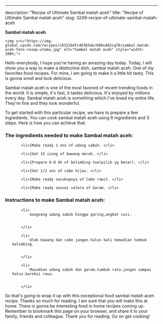 ---
description: "Recipe of Ultimate Sambal matah aceh"
title: "Recipe of Ultimate Sambal matah aceh"
slug: 3249-recipe-of-ultimate-sambal-matah-aceh

<p>
	<strong>Sambal matah aceh</strong>. 
	
</p>
<p>
	
	<img src="https://img-global.cpcdn.com/recipes/c833164fc40303eb/680x482cq70/sambal-matah-aceh-foto-resep-utama.jpg" alt="Sambal matah aceh" style="width: 100%;">
	
	
</p>
<p>
	Hello everybody, I hope you're having an amazing day today. Today, I will show you a way to make a distinctive dish, sambal matah aceh. One of my favorites food recipes. For mine, I am going to make it a little bit tasty. This is gonna smell and look delicious.
</p>
	
<p>
	Sambal matah aceh is one of the most favored of recent trending foods in the world. It is simple, it's fast, it tastes delicious. It's enjoyed by millions every day. Sambal matah aceh is something which I've loved my entire life. They're fine and they look wonderful.
</p>
<p>
	
</p>

<p>
To get started with this particular recipe, we have to prepare a few ingredients. You can cook sambal matah aceh using 6 ingredients and 3 steps. Here is how you can achieve that.
</p>

<h3>The ingredients needed to make Sambal matah aceh:</h3>

<ol>
	
		<li>{Make ready 1 ons of udang sabuh. </li>
	
		<li>{Get 15 siung of bawang merah. </li>
	
		<li>{Prepare 6-8 bh of belimbing tua(pilih yg besar). </li>
	
		<li>{Get 1/2 ons of cabe hijau. </li>
	
		<li>{Make ready secukupnya of Cabe rawit. </li>
	
		<li>{Make ready sesuai selera of Garam. </li>
	
</ol>
<p>
	
</p>

<h3>Instructions to make Sambal matah aceh:</h3>

<ol>
	
		<li>
			Gongseng udang sabuh hingga garing,angkat cuci.
			
			
		</li>
	
		<li>
			Ulek bawang dan cabe jangan halus kali kemudian tumbuk belimbing.
			
			
		</li>
	
		<li>
			Masukkan udang sabuh dan garam.tumbuk rata.jangan sampai halus.koreksi rasa.
			
			
		</li>
	
</ol>

<p>
	
</p>

<p>
	So that's going to wrap it up with this exceptional food sambal matah aceh recipe. Thanks so much for reading. I am sure that you will make this at home. There is gonna be interesting food in home recipes coming up. Remember to bookmark this page on your browser, and share it to your family, friends and colleague. Thank you for reading. Go on get cooking!
</p>
